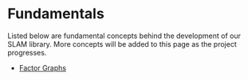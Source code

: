 # Fundamentals

Listed below are fundamental concepts behind the development of our SLAM
library. More concepts will be added to this page as the project progresses.

- [Factor Graphs](#docs/ref/fundamentals)
